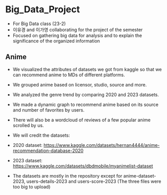 # Big_Data_Project
- For Big Data class (23-2)
- 이유경 and 이가영 collaborating for the project of the semester
- Focused on gathering big data for analysis and to explain the significance of the organized information

## Anime
- We visualized the attributes of datasets we got from kaggle so that we can recommend anime to MDs of different platforms.
- We grouped anime based on licensor, studio, source and more.
- We analyzed the genre trend by comparing 2020 and 2023 datasets.
- We made a dynamic graph to recommend anime based on its source and number of favorites by users.
- There will also be a wordcloud of reviews of a few popular anime scrolled by us.

- We will credit the datasets:
- 2020 dataset:  https://www.kaggle.com/datasets/hernan4444/anime-recommendation-database-2020
- 2023 dataset:  https://www.kaggle.com/datasets/dbdmobile/myanimelist-dataset
- The datasets are mostly in the repository except for anime-dataset-2023, users-details-2023 and users-score-2023 (The three files were too big to upload)
